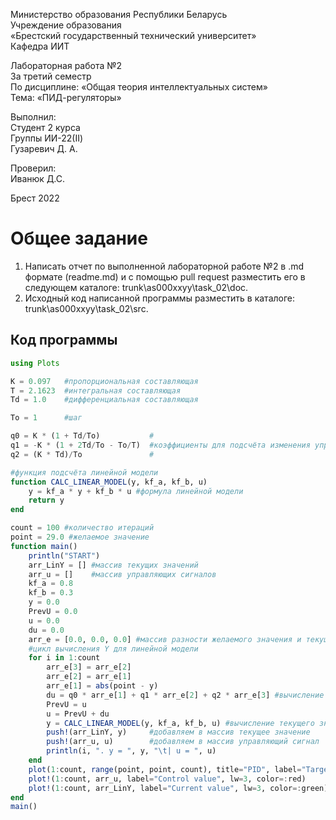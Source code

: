 Министерство образования Республики Беларусь <br/>
Учреждение образования <br/>
«Брестский государственный технический университет» <br/>
Кафедра ИИТ <br/>

Лабораторная работа №2 <br/>
За третий семестр <br/>
По дисциплине: «Общая теория интеллектуальных систем» <br/>
Тема: «ПИД-регуляторы» <br/>

Выполнил: <br/>
Студент 2 курса <br/>
Группы ИИ-22(II) <br/>
Гузаревич Д. А. <br/>

Проверил: <br/>
Иванюк Д.С. <br/>

Брест 2022 <br/>

# Общее задание #
1. Написать отчет по выполненной лабораторной работе №2 в .md формате (readme.md) и с помощью pull request разместить его в следующем каталоге: trunk\as000xxyy\task_02\doc.
2. Исходный код написанной программы разместить в каталоге: trunk\as000xxyy\task_02\src.

## Код программы ##

``` julia
using Plots

K = 0.097   #пропорциональная составляющая
T = 2.1623  #интегральная составляющая
Td = 1.0    #дифференциальная составляющая

To = 1      #шаг

q0 = K * (1 + Td/To)           #
q1 = -K * (1 + 2Td/To - To/T)  #коэффициенты для подсчёта изменения управляющего сигнала
q2 = (K * Td)/To               #

#функция подсчёта линейной модели
function CALC_LINEAR_MODEL(y, kf_a, kf_b, u)
    y = kf_a * y + kf_b * u #формула линейной модели
    return y
end

count = 100 #количество итераций
point = 29.0 #желаемое значение
function main()
    println("START")
    arr_LinY = [] #массив текущих значений
    arr_u = []    #массив управляющих сигналов
    kf_a = 0.8 
    kf_b = 0.3
    y = 0.0
    PrevU = 0.0 
    u = 0.0
    du = 0.0
    arr_e = [0.0, 0.0, 0.0] #массив разности желаемого значения и текущего значения
    #цикл вычисления Y для линейной модели
    for i in 1:count
        arr_e[3] = arr_e[2] 
        arr_e[2] = arr_e[1]
        arr_e[1] = abs(point - y)
        du = q0 * arr_e[1] + q1 * arr_e[2] + q2 * arr_e[3] #вычисление изменения управлящего сигнала
        PrevU = u
        u = PrevU + du
        y = CALC_LINEAR_MODEL(y, kf_a, kf_b, u) #вычисление текущего значения
        push!(arr_LinY, y)     #добавляем в массив текущее значение
        push!(arr_u, u)        #добавляем в массив управляющий сигнал
        println(i, ". y = ", y, "\t| u = ", u)
    end
    plot(1:count, range(point, point, count), title="PID", label="Target value",lw=3, color=:blue, legend=:outerbottom)
    plot!(1:count, arr_u, label="Control value", lw=3, color=:red)
    plot!(1:count, arr_LinY, label="Current value", lw=3, color=:green)
end
main()
```